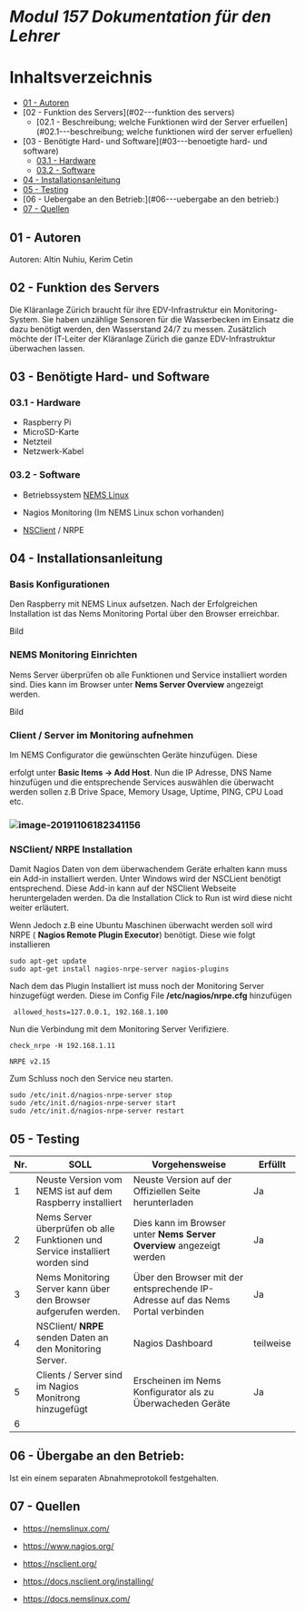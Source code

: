 # *Modul 157 Dokumentation für den Lehrer* 

# Inhaltsverzeichnis
  - [01 - Autoren](#01---autoren)
  - [02 - Funktion des Servers](#02---funktion des servers)
	- [02.1 - Beschreibung; welche Funktionen wird der Server erfuellen](#02.1---beschreibung; welche funktionen wird der server erfuellen)
  - [03 - Benötigte Hard- und Software](#03---benoetigte hard- und software)
	- [03.1 - Hardware](#03.1---Hardware)
	- [03.2 - Software](#03.2---Software)
  - [04 - Installationsanleitung](#04---installationsanleitung)
  - [05 - Testing](#05---Testverfahren)
  - [06 - Uebergabe an den Betrieb:](#06---uebergabe an den betrieb:)
  - [07 - Quellen](#07---quellen)

## 01 - Autoren

Autoren: Altin Nuhiu, Kerim Cetin


## 02 - Funktion des Servers

Die Kläranlage Zürich braucht für ihre EDV-Infrastruktur ein Monitoring-System. Sie haben unzählige Sensoren für die Wasserbecken im Einsatz die dazu benötigt werden, den Wasserstand 24/7 zu messen. Zusätzlich möchte der IT-Leiter der Kläranlage Zürich die ganze EDV-Infrastruktur überwachen lassen.


## 03 - Benötigte Hard- und Software

### 03.1 - Hardware

* Raspberry Pi
* MicroSD-Karte 
* Netzteil
* Netzwerk-Kabel

### 03.2 - Software

- Betriebssystem [NEMS Linux]( https://nemslinux.com/download/nagios-for-raspberry-pi-4.php ) 
- Nagios Monitoring (Im NEMS Linux schon vorhanden)

- [NSClient]( https://nsclient.org/download/ ) / NRPE

## 04 - Installationsanleitung

### Basis Konfigurationen

Den Raspberry mit NEMS Linux aufsetzen.  Nach der Erfolgreichen Installation ist das Nems Monitoring Portal über den Browser erreichbar.



Bild



### NEMS Monitoring Einrichten

Nems Server überprüfen ob alle Funktionen und Service installiert worden sind. Dies kann im Browser unter **Nems Server Overview** angezeigt werden. 



Bild



### Client / Server im Monitoring aufnehmen

Im NEMS Configurator die gewünschten Geräte hinzufügen. Diese

erfolgt unter **Basic Items -> Add Host**.  Nun die IP Adresse, DNS Name hinzufügen und die entsprechende Services auswählen die überwacht werden sollen z.B Drive Space, Memory Usage, Uptime, PING, CPU Load etc. 



### ![image-20191106182341156](C:\Users\Kerim.Cetin\AppData\Roaming\Typora\typora-user-images\image-20191106182341156.png)



### NSClient/ **NRPE** Installation

Damit Nagios Daten von dem überwachendem Geräte erhalten kann muss ein Add-in installiert werden. Unter Windows wird der NSCLient benötigt entsprechend. Diese Add-in kann auf der NSClient Webseite heruntergeladen werden.  Da die Installation Click to Run ist wird diese nicht weiter erläutert. 

Wenn Jedoch z.B eine Ubuntu Maschinen überwacht werden soll wird NRPE ( **Nagios Remote Plugin Executor**) benötigt. Diese wie folgt installieren 

```
sudo apt-get update
sudo apt-get install nagios-nrpe-server nagios-plugins
```

Nach dem das Plugin Installiert ist muss noch der Monitoring Server hinzugefügt werden.  Diese im Config File **/etc/nagios/nrpe.cfg**  hinzufügen

```
 allowed_hosts=127.0.0.1, 192.168.1.100
```



Nun die Verbindung mit dem Monitoring Server Verifiziere. 

```
check_nrpe -H 192.168.1.11

NRPE v2.15
```



Zum Schluss noch den Service neu starten. 

```
sudo /etc/init.d/nagios-nrpe-server stop
sudo /etc/init.d/nagios-nrpe-server start
sudo /etc/init.d/nagios-nrpe-server restart
```

## 05 - Testing

| Nr.  | SOLL                                                         | Vorgehensweise                                               | Erfüllt   |
| ---- | ------------------------------------------------------------ | ------------------------------------------------------------ | --------- |
| 1    | Neuste Version vom NEMS ist auf dem Raspberry installiert    | Neuste Version auf der Offiziellen Seite herunterladen       | Ja        |
| 2    | Nems Server überprüfen ob alle Funktionen und Service installiert worden sind | Dies kann im Browser unter **Nems Server Overview** angezeigt werden | Ja        |
| 3    | Nems Monitoring Server kann über den Browser aufgerufen werden. | Über den Browser mit der entsprechende IP-Adresse auf das Nems Portal verbinden | Ja        |
| 4    | NSClient/ **NRPE** senden Daten an den Monitoring Server.    | Nagios Dashboard                                             | teilweise |
| 5    | Clients / Server sind im Nagios Monitrong hinzugefügt        | Erscheinen im Nems Konfigurator als zu Überwacheden Geräte   | Ja        |
| 6    |                                                              |                                                              |           |



## 06 - Übergabe an den Betrieb:

Ist ein einem separaten Abnahmeprotokoll festgehalten. 

## 07 - Quellen

- https://nemslinux.com/

- https://www.nagios.org/

- https://nsclient.org/
- https://docs.nsclient.org/installing/ 

- https://docs.nemslinux.com/ 
